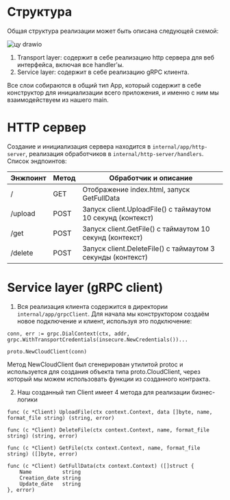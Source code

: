 # Структура

Общая структура реализации может быть описана следующей схемой:

![цу drawio](https://github.com/Ivan010403/gRPC-client/assets/125370827/ddc6d063-610e-4f2e-ba54-2ee6a7bc4d18)

1. Transport layer: содержит в себе реализацию http сервера для веб интерфейса, включая все handler'ы. 
2. Service layer: содержит в себе реализацию gRPC клиента.

Все слои собираются в общий тип App, который содержит в себе конструктор для инициализации всего приложения, и именно с ним мы взаимодействуем из нашего main. 
   
# HTTP сервер

Создание и инициализация сервера находится в ```internal/app/http-server```, реализация обработчиков в ```internal/http-server/handlers```. Список эндпоинтов:

| Энжпоинт | Метод | Обработчик и описание                                      |
|----------|-------|------------------------------------------------------------|
| /	       | GET   | Отображение index.html, запуск GetFullData                 |
| /upload  | POST  | Запуск client.UploadFile() c таймаутом 10 секунд (контекст)|
| /get     | POST  | Запуск client.GetFile() c таймаутом 10 секунд (контекст)   |
| /delete  | POST  | Запуск client.DeleteFile() c таймаутом 3 секунды (контекст)|


# Service layer (gRPC client)

1. Вся реализация клиента содержится в директории ```internal/app/grpcClient```. Для начала мы конструктором создаём новое подключение и клиент, используя это подключение:

```
conn, err := grpc.DialContext(ctx, addr, grpc.WithTransportCredentials(insecure.NewCredentials())...

proto.NewCloudClient(conn)
```

Метод NewCloudClient был сгенерирован утилитой protoc и используется для создания объекта типа proto.CloudClient, через который мы можем использовать функции из созданного контракта.

2. Наш созданный тип Client имеет 4 метода для реализации бизнес-логики

```
func (c *Client) UploadFile(ctx context.Context, data []byte, name, format_file string) (string, error)

func (c *Client) DeleteFile(ctx context.Context, name, format_file string) (string, error)

func (c *Client) GetFile(ctx context.Context, name, format_file string) ([]byte, error)

func (c *Client) GetFullData(ctx context.Context) ([]struct {
	Name          string
	Creation_date string
	Update_date   string
}, error)
```


